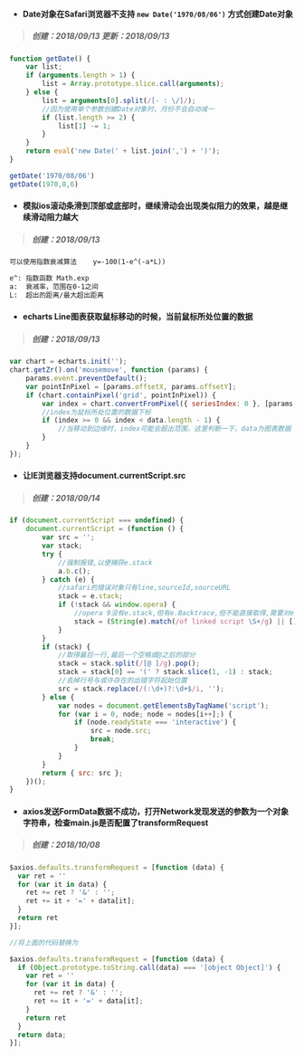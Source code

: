 * #### Date对象在Safari浏览器不支持 `new Date('1970/08/06')` 方式创建Date对象
> ##### 创建：2018/09/13 更新：2018/09/13
```javascript
function getDate() {
    var list;
    if (arguments.length > 1) {
        list = Array.prototype.slice.call(arguments);
    } else {
        list = arguments[0].split(/[- : \/]/);
        //因为使用单个参数创建Date对象时，月份不会自动减一
        if (list.length >= 2) {
            list[1] -= 1;
        }
    }
    return eval('new Date(' + list.join(',') + ')');
}

getDate('1970/08/06')
getDate(1970,8,6)
```

* #### 模拟ios滚动条滑到顶部或底部时，继续滑动会出现类似阻力的效果，越是继续滑动阻力越大
> ##### 创建：2018/09/13
```html
可以使用指数衰减算法    y=-100(1-e^(-a*L))

e^: 指数函数 Math.exp
a:  衰减率，范围在0-1之间
L:  超出的距离/最大超出距离
```

* #### echarts Line图表获取鼠标移动的时候，当前鼠标所处位置的数据
> ##### 创建：2018/09/13
```javascript
var chart = echarts.init('');
chart.getZr().on('mousemove', function (params) {
    params.event.preventDefault();
    var pointInPixel = [params.offsetX, params.offsetY];
    if (chart.containPixel('grid', pointInPixel)) {
        var index = chart.convertFromPixel({ seriesIndex: 0 }, [params.offsetX, params.offsetY])[0];
        //index为鼠标所处位置的数据下标
        if (index >= 0 && index < data.length - 1) {
            //当移动到边缘时，index可能会超出范围，这里判断一下，data为图表数据
        }
    }
});
```

* #### 让IE浏览器支持document.currentScript.src
> ##### 创建：2018/09/14
```javascript
if (document.currentScript === undefined) {
    document.currentScript = (function () {
        var src = '';
        var stack;
        try {
            //强制报错,以便捕获e.stack
            a.b.c();
        } catch (e) {
            //safari的错误对象只有line,sourceId,sourceURL
            stack = e.stack;
            if (!stack && window.opera) {
                //opera 9没有e.stack,但有e.Backtrace,但不能直接取得,需要对e对象转字符串进行抽取
                stack = (String(e).match(/of linked script \S+/g) || []).join(' ');
            }
        }
        if (stack) {
            //取得最后一行,最后一个空格或@之后的部分
            stack = stack.split(/[@ ]/g).pop();
            stack = stack[0] == '(' ? stack.slice(1, -1) : stack;
            //去掉行号与或许存在的出错字符起始位置
            src = stack.replace(/(:\d+)?:\d+$/i, '');
        } else {
            var nodes = document.getElementsByTagName('script');
            for (var i = 0, node; node = nodes[i++];) {
                if (node.readyState === 'interactive') {
                    src = node.src;
                    break;
                }
            }
        }
        return { src: src };
    })();
}
```

* #### axios发送FormData数据不成功，打开Network发现发送的参数为一个对象字符串，检查main.js是否配置了transformRequest
> ##### 创建：2018/10/08
```javascript
$axios.defaults.transformRequest = [function (data) {
  var ret = ''
  for (var it in data) {
    ret += ret ? '&' : '';
    ret += it + '=' + data[it];
  }
  return ret
}];

//将上面的代码替换为

$axios.defaults.transformRequest = [function (data) {
  if (Object.prototype.toString.call(data) === '[object Object]') {
    var ret = ''
    for (var it in data) {
      ret += ret ? '&' : '';
      ret += it + '=' + data[it];
    }
    return ret
  }
  return data;
}];
```

